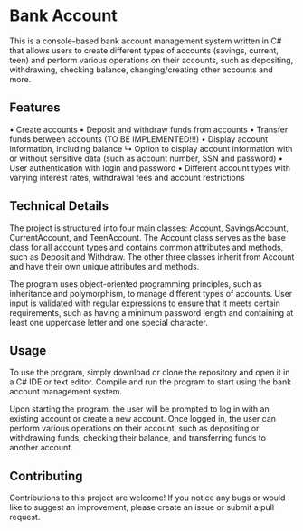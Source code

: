 # Bank Account
This is a console-based bank account management system written in C# that allows users to create different types of accounts (savings, current, teen) and perform various operations on their accounts, such as depositing, withdrawing, checking balance, changing/creating other accounts and more.

## Features
• Create accounts
• Deposit and withdraw funds from accounts
• Transfer funds between accounts (TO BE IMPLEMENTED!!!)
• Display account information, including balance
  ↳ Option to display account information with or without sensitive data (such as account number, SSN and password)
• User authentication with login and password
• Different account types with varying interest rates, withdrawal fees and account restrictions

## Technical Details
The project is structured into four main classes: Account, SavingsAccount, CurrentAccount, and TeenAccount. The Account class serves as the base class for all account types and contains common attributes and methods, such as Deposit and Withdraw. The other three classes inherit from Account and have their own unique attributes and methods.

The program uses object-oriented programming principles, such as inheritance and polymorphism, to manage different types of accounts. User input is validated with regular expressions to ensure that it meets certain requirements, such as having a minimum password length and containing at least one uppercase letter and one special character.

## Usage
To use the program, simply download or clone the repository and open it in a C# IDE or text editor. Compile and run the program to start using the bank account management system.

Upon starting the program, the user will be prompted to log in with an existing account or create a new account. Once logged in, the user can perform various operations on their account, such as depositing or withdrawing funds, checking their balance, and transferring funds to another account.

## Contributing
Contributions to this project are welcome! If you notice any bugs or would like to suggest an improvement, please create an issue or submit a pull request.
